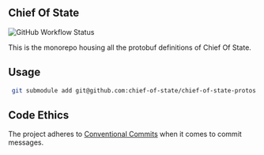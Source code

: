 ## Chief Of State

![GitHub Workflow Status](https://img.shields.io/github/actions/workflow/status/chief-of-state/chief-of-state-protos/ci.yml?branch=main)

This is the monorepo housing all the protobuf definitions of Chief Of State.

## Usage

```bash
 git submodule add git@github.com:chief-of-state/chief-of-state-protos
```

## Code Ethics

The project adheres to [Conventional Commits](https://www.conventionalcommits.org/en/v1.0.0/) when it comes to commit messages.
